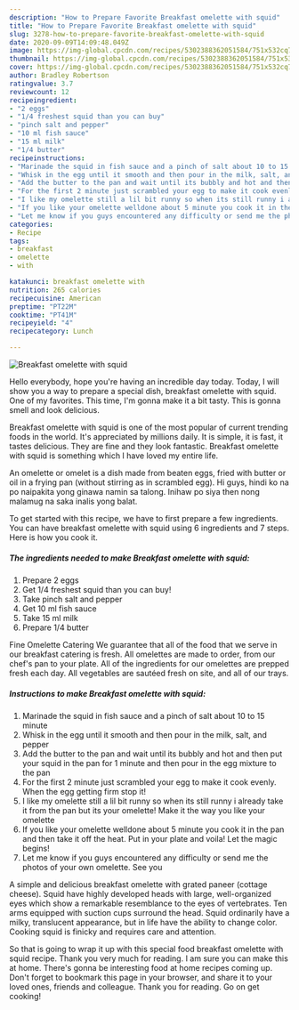 ```yaml
---
description: "How to Prepare Favorite Breakfast omelette with squid"
title: "How to Prepare Favorite Breakfast omelette with squid"
slug: 3278-how-to-prepare-favorite-breakfast-omelette-with-squid
date: 2020-09-09T14:09:48.049Z
image: https://img-global.cpcdn.com/recipes/5302388362051584/751x532cq70/breakfast-omelette-with-squid-recipe-main-photo.jpg
thumbnail: https://img-global.cpcdn.com/recipes/5302388362051584/751x532cq70/breakfast-omelette-with-squid-recipe-main-photo.jpg
cover: https://img-global.cpcdn.com/recipes/5302388362051584/751x532cq70/breakfast-omelette-with-squid-recipe-main-photo.jpg
author: Bradley Robertson
ratingvalue: 3.7
reviewcount: 12
recipeingredient:
- "2 eggs"
- "1/4 freshest squid than you can buy"
- "pinch salt and pepper"
- "10 ml fish sauce"
- "15 ml milk"
- "1/4 butter"
recipeinstructions:
- "Marinade the squid in fish sauce and a pinch of salt about 10 to 15 minute"
- "Whisk in the egg until it smooth and then pour in the milk, salt, and pepper"
- "Add the butter to the pan and wait until its bubbly and hot and then put your squid in the pan for 1 minute and then pour in the egg mixture to the pan"
- "For the first 2 minute just scrambled your egg to make it cook evenly. When the egg getting firm stop it!"
- "I like my omelette still a lil bit runny so when its still runny i already take it from the pan but its your omelette! Make it the way you like your omelette"
- "If you like your omelette welldone about 5 minute you cook it in the pan and then take it off the heat. Put in your plate and voila! Let the magic begins!"
- "Let me know if you guys encountered any difficulty or send me the photos of your own omelette. See you"
categories:
- Recipe
tags:
- breakfast
- omelette
- with

katakunci: breakfast omelette with 
nutrition: 265 calories
recipecuisine: American
preptime: "PT22M"
cooktime: "PT41M"
recipeyield: "4"
recipecategory: Lunch

---
```



![Breakfast omelette with squid](https://img-global.cpcdn.com/recipes/5302388362051584/751x532cq70/breakfast-omelette-with-squid-recipe-main-photo.jpg)

Hello everybody, hope you're having an incredible day today. Today, I will show you a way to prepare a special dish, breakfast omelette with squid. One of my favorites. This time, I'm gonna make it a bit tasty. This is gonna smell and look delicious.

Breakfast omelette with squid is one of the most popular of current trending foods in the world. It's appreciated by millions daily. It is simple, it is fast, it tastes delicious. They are fine and they look fantastic. Breakfast omelette with squid is something which I have loved my entire life.

An omelette or omelet is a dish made from beaten eggs, fried with butter or oil in a frying pan (without stirring as in scrambled egg). Hi guys, hindi ko na po naipakita yong ginawa namin sa talong. Inihaw po siya then nong malamug na saka inalis yong balat.


To get started with this recipe, we have to first prepare a few ingredients. You can have breakfast omelette with squid using 6 ingredients and 7 steps. Here is how you cook it.

<!--inarticleads1-->

##### The ingredients needed to make Breakfast omelette with squid:

1. Prepare 2 eggs
1. Get 1/4 freshest squid than you can buy!
1. Take pinch salt and pepper
1. Get 10 ml fish sauce
1. Take 15 ml milk
1. Prepare 1/4 butter


Fine Omelette Catering We guarantee that all of the food that we serve in our breakfast catering is fresh. All omelettes are made to order, from our chef&#39;s pan to your plate. All of the ingredients for our omelettes are prepped fresh each day. All vegetables are sautéed fresh on site, and all of our trays. 

<!--inarticleads2-->

##### Instructions to make Breakfast omelette with squid:

1. Marinade the squid in fish sauce and a pinch of salt about 10 to 15 minute
1. Whisk in the egg until it smooth and then pour in the milk, salt, and pepper
1. Add the butter to the pan and wait until its bubbly and hot and then put your squid in the pan for 1 minute and then pour in the egg mixture to the pan
1. For the first 2 minute just scrambled your egg to make it cook evenly. When the egg getting firm stop it!
1. I like my omelette still a lil bit runny so when its still runny i already take it from the pan but its your omelette! Make it the way you like your omelette
1. If you like your omelette welldone about 5 minute you cook it in the pan and then take it off the heat. Put in your plate and voila! Let the magic begins!
1. Let me know if you guys encountered any difficulty or send me the photos of your own omelette. See you


A simple and delicious breakfast omelette with grated paneer (cottage cheese). Squid have highly developed heads with large, well-organized eyes which show a remarkable resemblance to the eyes of vertebrates. Ten arms equipped with suction cups surround the head. Squid ordinarily have a milky, translucent appearance, but in life have the ability to change color. Cooking squid is finicky and requires care and attention. 

So that is going to wrap it up with this special food breakfast omelette with squid recipe. Thank you very much for reading. I am sure you can make this at home. There's gonna be interesting food at home recipes coming up. Don't forget to bookmark this page in your browser, and share it to your loved ones, friends and colleague. Thank you for reading. Go on get cooking!
